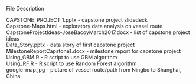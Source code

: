 
File Description

CAPSTONE_PROJECT_1.pptx	- capstone project slidedeck <br>
Capstone-Maps.html	-  exploratory data analysis on vessel route <br> 
CapstoneProjectIdeas-JoseBacoyMarch2017.docx -  list of capstone project ideas <br>
Data_Story.pptx	-  data story of first capstone project <br>
MilestoneReportCapstone1.docx - milestone report for capstone project <br>
Using_GBM.R -  R script to use GBM algorithm <br>
Using_RF.R	-  R script to use Random Forest algorithm <br>
google-map.jpg - picture of vessel route/path from Ningbo to Shanghai, China <br>
